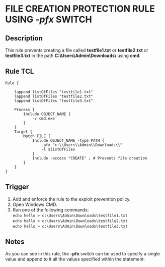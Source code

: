 # FILE CREATION PROTECTION RULE USING *-pfx* SWITCH

## Description
This rule prevents creating a file called **testfile1.txt** or **testfile2.txt** or **testfile3.txt** in the path **C:\\Users\\Admin\\Downloads\\** using **cmd**.

## Rule TCL
```
Rule {
    
    lappend listOfFiles "testfile1.txt"
    lappend listOfFiles "testfile2.txt"
    lappend listOfFiles "testfile3.txt"

    Process {
        Include OBJECT_NAME {
            -v cmd.exe
        }
    }
    Target {
        Match FILE {
            Include OBJECT_NAME -type PATH {
                -pfx "c:\\Users\\Admin\\Downloads\\"
                -l $listOfFiles
            }
            Include -access "CREATE" ; # Prevents file creation
        }
    }
}
```

## Trigger
1. Add and enforce the rule to the exploit prevention policy.
1. Open Windows CMD.
1. Run one of the following commands:<br>
`echo hello > c:\Users\Admin\Downloads\testfile1.txt`<br>
`echo hello > c:\Users\Admin\Downloads\testfile2.txt`<br>
`echo hello > c:\Users\Admin\Downloads\testfile3.txt`

## Notes
As you can see in this rule, the **-pfx** switch can be used to specify a single value and append to it all the values specified within the statement.